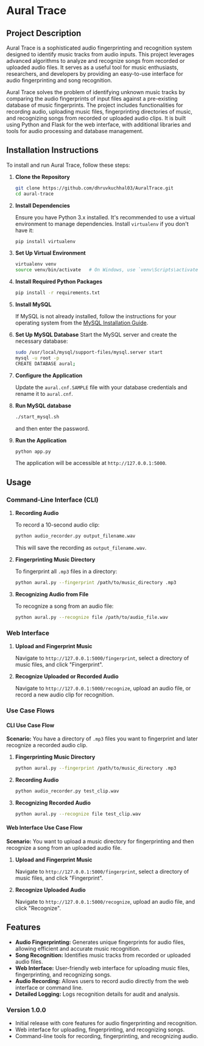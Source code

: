 # Aural Trace

## Project Description

Aural Trace is a sophisticated audio fingerprinting and recognition system designed to identify music tracks from audio inputs. This project leverages advanced algorithms to analyze and recognize songs from recorded or uploaded audio files. It serves as a useful tool for music enthusiasts, researchers, and developers by providing an easy-to-use interface for audio fingerprinting and song recognition.

Aural Trace solves the problem of identifying unknown music tracks by comparing the audio fingerprints of input files against a pre-existing database of music fingerprints. The project includes functionalities for recording audio, uploading music files, fingerprinting directories of music, and recognizing songs from recorded or uploaded audio clips. It is built using Python and Flask for the web interface, with additional libraries and tools for audio processing and database management.

## Installation Instructions

To install and run Aural Trace, follow these steps:

1. **Clone the Repository**
   ```bash
   git clone https://github.com/dhruvkuchhal03/AuralTrace.git
   cd aural-trace
   ```

2. **Install Dependencies**

   Ensure you have Python 3.x installed. It's recommended to use a virtual environment to manage dependencies. Install `virtualenv` if you don't have it:
   ```bash
   pip install virtualenv
   ```

3. **Set Up Virtual Environment**
   ```bash
   virtualenv venv
   source venv/bin/activate   # On Windows, use `venv\Scripts\activate`
   ```

4. **Install Required Python Packages**
   ```bash
   pip install -r requirements.txt
   ```

5. **Install MySQL**

   If MySQL is not already installed, follow the instructions for your operating system from the [MySQL Installation Guide](https://dev.mysql.com/doc/mysql-installation-excerpt/5.7/en/).

6. **Set Up MySQL Database**
   Start the MySQL server and create the necessary database:
   ```bash
   sudo /usr/local/mysql/support-files/mysql.server start
   mysql -u root -p
   CREATE DATABASE aural;
   ```

7. **Configure the Application**

   Update the `aural.cnf.SAMPLE` file with your database credentials and rename it to `aural.cnf`.

8. **Run MySQL database**
   ```bash
   ./start_mysql.sh
   ```
   and then enter the password.

9. **Run the Application**
    ```bash
    python app.py
    ```
    The application will be accessible at `http://127.0.0.1:5000`.

## Usage

### Command-Line Interface (CLI)

1. **Recording Audio**

   To record a 10-second audio clip:
   ```bash
   python audio_recorder.py output_filename.wav
   ```
   This will save the recording as `output_filename.wav`.

2. **Fingerprinting Music Directory**

   To fingerprint all `.mp3` files in a directory:
   ```bash
   python aural.py --fingerprint /path/to/music_directory .mp3
   ```

3. **Recognizing Audio from File**

   To recognize a song from an audio file:
   ```bash
   python aural.py --recognize file /path/to/audio_file.wav
   ```

### Web Interface

1. **Upload and Fingerprint Music**

   Navigate to `http://127.0.0.1:5000/fingerprint`, select a directory of music files, and click "Fingerprint".

2. **Recognize Uploaded or Recorded Audio**

   Navigate to `http://127.0.0.1:5000/recognize`, upload an audio file, or record a new audio clip for recognition.

### Use Case Flows

#### CLI Use Case Flow

**Scenario:** You have a directory of `.mp3` files you want to fingerprint and later recognize a recorded audio clip.

1. **Fingerprinting Music Directory**
   ```bash
   python aural.py --fingerprint /path/to/music_directory .mp3
   ```

2. **Recording Audio**
   ```bash
   python audio_recorder.py test_clip.wav
   ```

3. **Recognizing Recorded Audio**
   ```bash
   python aural.py --recognize file test_clip.wav
   ```

#### Web Interface Use Case Flow

**Scenario:** You want to upload a music directory for fingerprinting and then recognize a song from an uploaded audio file.

1. **Upload and Fingerprint Music**

   Navigate to `http://127.0.0.1:5000/fingerprint`, select a directory of music files, and click "Fingerprint".

2. **Recognize Uploaded Audio**

   Navigate to `http://127.0.0.1:5000/recognize`, upload an audio file, and click "Recognize".

## Features

- **Audio Fingerprinting:** Generates unique fingerprints for audio files, allowing efficient and accurate music recognition.
- **Song Recognition:** Identifies music tracks from recorded or uploaded audio files.
- **Web Interface:** User-friendly web interface for uploading music files, fingerprinting, and recognizing songs.
- **Audio Recording:** Allows users to record audio directly from the web interface or command line.
- **Detailed Logging:** Logs recognition details for audit and analysis.

### Version 1.0.0

- Initial release with core features for audio fingerprinting and recognition.
- Web interface for uploading, fingerprinting, and recognizing songs.
- Command-line tools for recording, fingerprinting, and recognizing audio.
